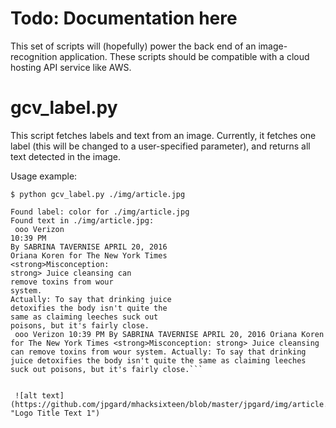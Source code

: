 # Todo: Documentation here

This set of scripts will (hopefully) power the back end of an image-recognition application. These scripts should be compatible with a cloud hosting API service like AWS.

# gcv_label.py

This script fetches labels and text from an image. Currently, it fetches one label (this will be changed to a user-specified parameter), and returns all text detected in the image.

Usage example:

`$ python gcv_label.py ./img/article.jpg`

```
Found label: color for ./img/article.jpg
Found text in ./img/article.jpg: 
 ooo Verizon
10:39 PM
By SABRINA TAVERNISE APRIL 20, 2016
Oriana Koren for The New York Times
<strong>Misconception:
strong> Juice cleansing can
remove toxins from wour
system.
Actually: To say that drinking juice
detoxifies the body isn't quite the
same as claiming leeches suck out
poisons, but it's fairly close.
 ooo Verizon 10:39 PM By SABRINA TAVERNISE APRIL 20, 2016 Oriana Koren for The New York Times <strong>Misconception: strong> Juice cleansing can remove toxins from wour system. Actually: To say that drinking juice detoxifies the body isn't quite the same as claiming leeches suck out poisons, but it's fairly close.```
 
 
 ![alt text](https://github.com/jpgard/mhacksixteen/blob/master/jpgard/img/article.jpg "Logo Title Text 1")

 
